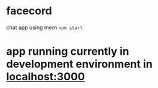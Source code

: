 # facecord
chat app using mern
`npm start`
# app running currently in development environment in  **[localhost:3000](http://localhost:3000)**
